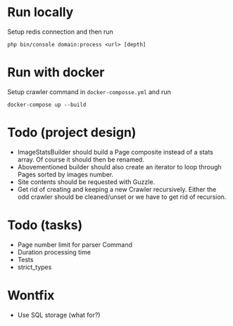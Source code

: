 # Run locally

Setup redis connection and then run

```
php bin/console domain:process <url> [depth]
```


# Run with docker

Setup crawler command in `docker-composse.yml` and run

```
docker-compose up --build
```


# Todo (project design)

* ImageStatsBuilder should build a Page composite instead of a stats array. Of course it should then be renamed.
* Abovementioned builder should also create an iterator to loop through Pages sorted by images number.
* Site contents should be requested with Guzzle.
* Get rid of creating and keeping a new Crawler recursively. Either the odd crawler should be cleaned/unset or we have to get rid of recursion.


# Todo (tasks)

* Page number limit for parser Command
* Duration processing time
* Tests
* strict_types


# Wontfix

* Use SQL storage (what for?)
